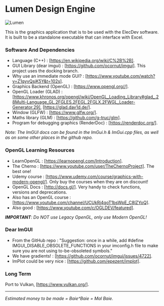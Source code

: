# Lumen Design Engine

![Lumen](https://user-images.githubusercontent.com/81622310/158350342-682f358f-5389-4af1-8b84-8ee00cdb29f7.png)

This is the graphics application that is to be used with the ElecDev software.  It is built to be a standalone executable that can interface with Excel.

### Software And Dependencies

* Language (C++) : [https://en.wikipedia.org/wiki/C%2B%2B].  
* GUI Library (dear imgui) : [https://github.com/ocornut/imgui].  This project uses the docking branch.  
* Why use an immediate mode GUI? : [https://www.youtube.com/watch?v=Z1qyvQsjK5Y&t=102s].
* Graphics Backend (OpenGL) : [https://www.opengl.org//].  
* OpenGL Loader (GLAD) : [https://www.khronos.org/opengl/wiki/OpenGL_Loading_Library#glad_.28Multi-Language_GL.2FGLES.2FEGL.2FGLX.2FWGL_Loader-Generator.29], [https://glad.dav1d.de/].
* Window (GLFW) : [https://www.glfw.org/].  
* Maths library (GLM) : [https://github.com/g-truc/glm].
* Program for debugging graphics (RenderDoc) : [https://renderdoc.org/].

*Note: The ImGUI docs can be found in the ImGui.h & ImGui.cpp files, as well as on some other places in the github repo.*

### OpenGL Learning Resources

* LearnOpenGL : [https://learnopengl.com/Introduction].
* The Cherno : [https://www.youtube.com/user/TheChernoProject]. The best one!
* Udemy course : [https://www.udemy.com/course/graphics-with-modern-opengl/].  Only buy the courses when they are on discount!
* OpenGL Docs : [http://docs.gl/]. Very handy to check functions, versions and deprecations.
* Also has an OpenGL course : [https://www.youtube.com/channel/UCUkRj4qoT1bsWpE_C8lZYoQ].
* Also good : [https://www.youtube.com/c/OGLDEV/featured].

***IMPORTANT**: Do NOT use Legacy OpenGL, only use Modern OpenGL!*

### Dear ImGUI

* From the GitHub repo : "Suggestion: once in a while, add #define IMGUI_DISABLE_OBSOLETE_FUNCTIONS in your imconfig.h file to make sure you are not using to-be-obsoleted symbols."
* We have gradients! : [https://github.com/ocornut/imgui/issues/4722].
* ImPlot could be very nice : [https://github.com/epezent/implot].

### Long Term

Port to Vulkan, [https://www.vulkan.org/].

---

*Estimated money to be made = Baie^Baie = Mal Baie.*

